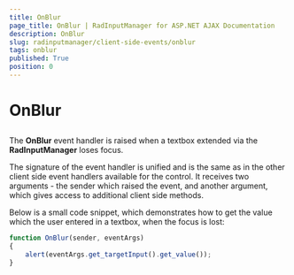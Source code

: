 ```yaml
---
title: OnBlur
page_title: OnBlur | RadInputManager for ASP.NET AJAX Documentation
description: OnBlur
slug: radinputmanager/client-side-events/onblur
tags: onblur
published: True
position: 0
---
```


# OnBlur



## 

The **OnBlur** event handler is raised when a textbox extended via the **RadInputManager** loses focus.

The signature of the event handler is unified and is the same as in the other client side event handlers available for the control. It receives two arguments - the sender which raised the event, and another argument, which gives access to additional client side methods.

Below is a small code snippet, which demonstrates how to get the value which the user entered in a textbox, when the focus is lost:

````JavaScript
function OnBlur(sender, eventArgs)
{
	alert(eventArgs.get_targetInput().get_value());
}
````


